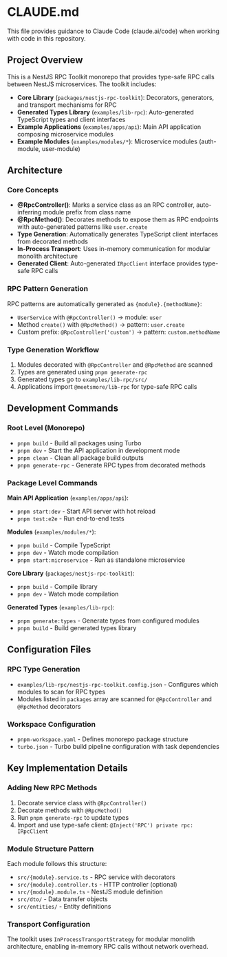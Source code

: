 # CLAUDE.md

This file provides guidance to Claude Code (claude.ai/code) when working with code in this repository.

## Project Overview

This is a NestJS RPC Toolkit monorepo that provides type-safe RPC calls between NestJS microservices. The toolkit includes:

- **Core Library** (`packages/nestjs-rpc-toolkit`): Decorators, generators, and transport mechanisms for RPC
- **Generated Types Library** (`examples/lib-rpc`): Auto-generated TypeScript types and client interfaces
- **Example Applications** (`examples/apps/api`): Main API application composing microservice modules
- **Example Modules** (`examples/modules/*`): Microservice modules (auth-module, user-module)

## Architecture

### Core Concepts

- **@RpcController()**: Marks a service class as an RPC controller, auto-inferring module prefix from class name
- **@RpcMethod()**: Decorates methods to expose them as RPC endpoints with auto-generated patterns like `user.create`
- **Type Generation**: Automatically generates TypeScript client interfaces from decorated methods
- **In-Process Transport**: Uses in-memory communication for modular monolith architecture
- **Generated Client**: Auto-generated `IRpcClient` interface provides type-safe RPC calls

### RPC Pattern Generation

RPC patterns are automatically generated as `{module}.{methodName}`:
- `UserService` with `@RpcController()` → module: `user`
- Method `create()` with `@RpcMethod()` → pattern: `user.create`
- Custom prefix: `@RpcController('custom')` → pattern: `custom.methodName`

### Type Generation Workflow

1. Modules decorated with `@RpcController` and `@RpcMethod` are scanned
2. Types are generated using `pnpm generate-rpc`
3. Generated types go to `examples/lib-rpc/src/`
4. Applications import `@meetsmore/lib-rpc` for type-safe RPC calls

## Development Commands

### Root Level (Monorepo)
- `pnpm build` - Build all packages using Turbo
- `pnpm dev` - Start the API application in development mode
- `pnpm clean` - Clean all package build outputs
- `pnpm generate-rpc` - Generate RPC types from decorated methods

### Package Level Commands
**Main API Application** (`examples/apps/api`):
- `pnpm start:dev` - Start API server with hot reload
- `pnpm test:e2e` - Run end-to-end tests

**Modules** (`examples/modules/*`):
- `pnpm build` - Compile TypeScript
- `pnpm dev` - Watch mode compilation
- `pnpm start:microservice` - Run as standalone microservice

**Core Library** (`packages/nestjs-rpc-toolkit`):
- `pnpm build` - Compile library
- `pnpm dev` - Watch mode compilation

**Generated Types** (`examples/lib-rpc`):
- `pnpm generate:types` - Generate types from configured modules
- `pnpm build` - Build generated types library

## Configuration Files

### RPC Type Generation
- `examples/lib-rpc/nestjs-rpc-toolkit.config.json` - Configures which modules to scan for RPC types
- Modules listed in `packages` array are scanned for `@RpcController` and `@RpcMethod` decorators

### Workspace Configuration
- `pnpm-workspace.yaml` - Defines monorepo package structure
- `turbo.json` - Turbo build pipeline configuration with task dependencies

## Key Implementation Details

### Adding New RPC Methods
1. Decorate service class with `@RpcController()`
2. Decorate methods with `@RpcMethod()`
3. Run `pnpm generate-rpc` to update types
4. Import and use type-safe client: `@Inject('RPC') private rpc: IRpcClient`

### Module Structure Pattern
Each module follows this structure:
- `src/{module}.service.ts` - RPC service with decorators
- `src/{module}.controller.ts` - HTTP controller (optional)
- `src/{module}.module.ts` - NestJS module definition
- `src/dto/` - Data transfer objects
- `src/entities/` - Entity definitions

### Transport Configuration
The toolkit uses `InProcessTransportStrategy` for modular monolith architecture, enabling in-memory RPC calls without network overhead.